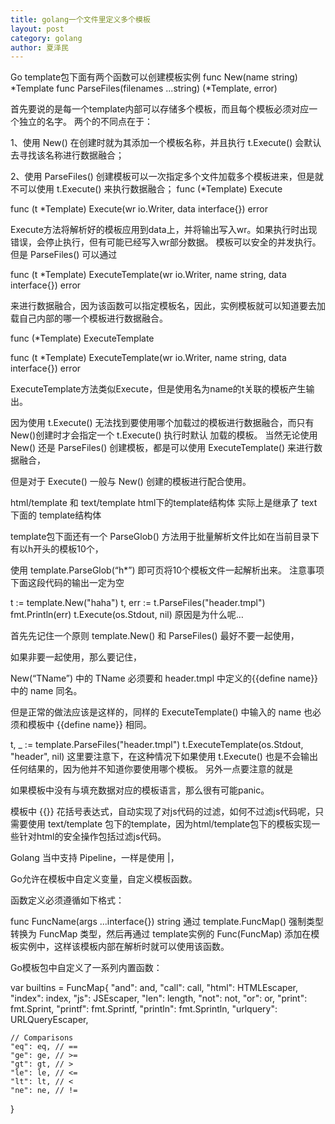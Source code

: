 ```yaml
---
title: golang一个文件里定义多个模板
layout: post
category: golang
author: 夏泽民
---
```

Go template包下面有两个函数可以创建模板实例
func New(name string) *Template 
func ParseFiles(filenames ...string) (*Template, error)

首先要说的是每一个template内部可以存储多个模板，而且每个模板必须对应一个独立的名字。
两个的不同点在于：

1、使用 New() 在创建时就为其添加一个模板名称，并且执行 t.Execute() 会默认去寻找该名称进行数据融合；

2、使用 ParseFiles() 创建模板可以一次指定多个文件加载多个模板进来，但是就不可以使用 t.Execute() 来执行数据融合；
func (*Template) Execute

func (t *Template) Execute(wr io.Writer, data interface{}) error

Execute方法将解析好的模板应用到data上，并将输出写入wr。如果执行时出现错误，会停止执行，但有可能已经写入wr部分数据。
模板可以安全的并发执行。
但是 ParseFiles() 可以通过

func (t *Template) ExecuteTemplate(wr io.Writer, name string, data interface{}) error

来进行数据融合，因为该函数可以指定模板名，因此，实例模板就可以知道要去加载自己内部的哪一个模板进行数据融合。

<!-- more -->
func (*Template) ExecuteTemplate

func (t *Template) ExecuteTemplate(wr io.Writer, name string, data interface{}) error

ExecuteTemplate方法类似Execute，但是使用名为name的t关联的模板产生输出。

因为使用 t.Execute() 无法找到要使用哪个加载过的模板进行数据融合，而只有New()创建时才会指定一个 t.Execute() 执行时默认
加载的模板。
当然无论使用 New() 还是 ParseFiles() 创建模板，都是可以使用 ExecuteTemplate() 来进行数据融合，

但是对于 Execute() 一般与 New() 创建的模板进行配合使用。

html/template 和 text/template
html下的template结构体 实际上是继承了 text 下面的 template结构体

template包下面还有一个 ParseGlob() 方法用于批量解析文件比如在当前目录下有以h开头的模板10个，

使用 template.ParseGlob(“h*”) 即可页将10个模板文件一起解析出来。
注意事项
下面这段代码的输出一定为空

t := template.New("haha")
t, err := t.ParseFiles("header.tmpl")
fmt.Println(err)
t.Execute(os.Stdout, nil)
原因是为什么呢…

首先先记住一个原则 template.New() 和 ParseFiles() 最好不要一起使用，

如果非要一起使用，那么要记住，

New(“TName”) 中的 TName 必须要和 header.tmpl 中定义的{\{define name}\}中的 name 同名。

但是正常的做法应该是这样的，同样的 ExecuteTemplate() 中输入的 name 也必须和模板中 {\{define name}\} 相同。

t, _ := template.ParseFiles("header.tmpl")
t.ExecuteTemplate(os.Stdout, "header", nil)
这里要注意下，在这种情况下如果使用 t.Execute() 也是不会输出任何结果的，因为他并不知道你要使用哪个模板。
另外一点要注意的就是

如果模板中没有与填充数据对应的模板语言，那么很有可能panic。

模板中 {\{\}\} 花括号表达式，自动实现了对js代码的过滤，如何不过滤js代码呢，只需要使用 text/template 包下的template，因为html/template包下的模板实现一些针对html的安全操作包括过滤js代码。

Golang 当中支持 Pipeline，一样是使用 |，

Go允许在模板中自定义变量，自定义模板函数。

函数定义必须遵循如下格式：

func FuncName(args ...interface{}) string
通过 template.FuncMap() 强制类型转换为 FuncMap 类型，然后再通过 template实例的 Func(FuncMap) 添加在模板实例中，这样该模板内部在解析时就可以使用该函数。

Go模板包中自定义了一系列内置函数：

var builtins = FuncMap{
    "and":      and,
    "call":     call,
    "html":     HTMLEscaper,
    "index":    index,
    "js":       JSEscaper,
    "len":      length,
    "not":      not,
    "or":       or,
    "print":    fmt.Sprint,
    "printf":   fmt.Sprintf,
    "println":  fmt.Sprintln,
    "urlquery": URLQueryEscaper,
     
     
    // Comparisons
    "eq": eq, // ==
    "ge": ge, // >=
    "gt": gt, // >
    "le": le, // <=
    "lt": lt, // <
    "ne": ne, // !=
}

